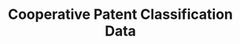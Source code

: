 ---
bigquery: https://console.cloud.google.com/bigquery?p=patents-public-data&d=cpc&page=dataset
citation: '“Cooperative Patent Classification” by the EPO and USPTO, for public use. '
contributors: EPO, USPTO
cost: None
description: Cooperative Patent Classification Data contains the scheme and definitions
  of the Cooperative Patent Classification system for classifying patent documents.
  The CPC is the result of a partnership between the EPO and the USPTO in their joint
  effort to develop a common, internationally compatible classification system for
  technical documents, in particular patent publications, which will be used by both
  offices in the patent granting process
documentation: https://www.cooperativepatentclassification.org/cpcSchemeAndDefinitions
last_edit: 04/10/2022, 06:03:18
location: https://www.cooperativepatentclassification.org/index
maintained_by: USPTO, EPO
schema_fields:
- breakdown_code
- childGroups
- title_full
- titleFull
- child_groups
- date_revised
- children
- breakdownCode
- residualReferences
- informativeReferences
- sizeCache
- additional_only
- glossary
- applicationReferences
- symbol
- synonyms
- level
- limitingReferences
- ipc_concordant
- dateRevised
- status
- residual_references
- parents
- not_allocatable
- notAllocatable
- titlePart
- ipcConcordant
- informative_references
- limiting_references
- application_references
- definition
- title_part
shortname: cooperative_patent_classification
tags:
- patents
- science
title: Cooperative Patent Classification Data
uuid: 984374a7-16e9-4b35-9445-458daceb01bf
---